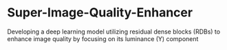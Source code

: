 # Super-Image-Quality-Enhancer
Developing a deep learning model utilizing residual dense blocks (RDBs) to enhance image quality by focusing on its luminance (Y) component
